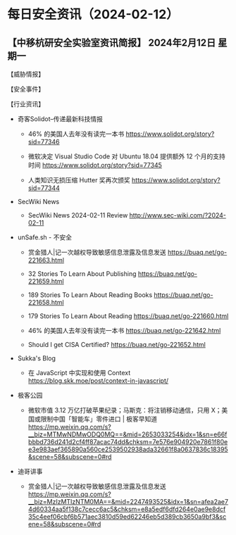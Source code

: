 # 每日安全资讯（2024-02-12）

【中移杭研安全实验室资讯简报】
2024年2月12日 星期一
---------------------------
【威胁情报】

【安全事件】

【行业资讯】

- 奇客Solidot–传递最新科技情报
  - 46% 的美国人去年没有读完一本书
https://www.solidot.org/story?sid=77346

  - 微软决定 Visual Studio Code 对 Ubuntu 18.04 提供额外 12 个月的支持时间
https://www.solidot.org/story?sid=77345

  - 人类知识无损压缩 Hutter 奖再次颁奖
https://www.solidot.org/story?sid=77344

- SecWiki News
  - SecWiki News 2024-02-11 Review
http://www.sec-wiki.com/?2024-02-11

- unSafe.sh - 不安全
  - 赏金猎人|记一次越权导致敏感信息泄露及信息发送
https://buaq.net/go-221663.html

  - 32 Stories To Learn About Publishing
https://buaq.net/go-221659.html

  - 189 Stories To Learn About Reading Books
https://buaq.net/go-221658.html

  - 179 Stories To Learn About Reading
https://buaq.net/go-221660.html

  - 46% 的美国人去年没有读完一本书
https://buaq.net/go-221642.html

  - Should I get CISA Certified?
https://buaq.net/go-221652.html

- Sukka's Blog
  - 在 JavaScript 中实现和使用 Context
https://blog.skk.moe/post/context-in-javascript/

- 极客公园
  - 微软市值 3.12 万亿打破苹果纪录；马斯克：将注销移动通信，只用 X；美国或限制中国「智能车」零件进口 | 极客早知道
https://mp.weixin.qq.com/s?__biz=MTMwNDMwODQ0MQ==&mid=2653033254&idx=1&sn=e66fbbbd736d241d2cf4ff87acac74dd&chksm=7e576e904920e7861f80ee3e983aef365890a560ce2539502938ada32661f8a0637836c18395&scene=58&subscene=0#rd

- 迪哥讲事
  - 赏金猎人|记一次越权导致敏感信息泄露及信息发送
https://mp.weixin.qq.com/s?__biz=MzIzMTIzNTM0MA==&mid=2247493525&idx=1&sn=afea2ae74d60334aa5f138c7cecc6ac5&chksm=e8a5edf6dfd264e0ae9e8dcf35c4eef06cbf6b571aec3810d59ed62246eb5d389cb3650a9bf3&scene=58&subscene=0#rd

